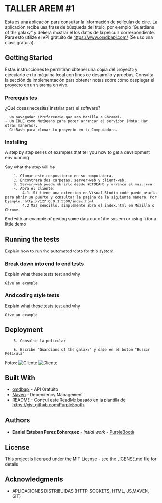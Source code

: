 # TALLER AREM #1

Esta es una aplicación para consultar la información de películas de cine.  La aplicación recibe una frase de búsqueda del título, por ejemplo “Guardians of the galaxy”  y deberá mostrar el los datos de la película correspondiente. Para esto utilize el API gratuito de https://www.omdbapi.com/ (Se uso una clave gratuita). 

## Getting Started

Estas instrucciones te permitirán obtener una copia del proyecto y ejecutarlo en tu máquina local con fines de desarrollo y pruebas. Consulta la sección de implementación para obtener notas sobre cómo desplegar el proyecto en un sistema en vivo.

### Prerequisites

¿Qué cosas necesitas instalar para el software?

```
- Un navegador (Preferencia que sea Mozilla o Chrome).
- Un IDLE como NetBeans para poder arrancar el servidor (Nota: Hay otras maneras).
- GitBash para clonar tu proyecto en tu Computadora.

```

### Installing

A step by step series of examples that tell you how to get a development env running

Say what the step will be

```
    1. Clonar este respositorio en su computadora.
    2. Encontrara dos carpetas, server-web y client-web.
    3. Server-web puede abrirlo desde NETBEANS y arranca el mai.java
    4. Abra el cliente: 
        4.1. Si tiene una extension en Visual Studio code puede usarla para abrir un puerto y consultar la pagina de la siguiente manera. Por Ejemplo: http://127.0.0.1:5500/index.html
        4.2 Mas sencillo, simplemente abra el index.html en Mozilla o Chrome.

```

End with an example of getting some data out of the system or using it for a little demo

## Running the tests

Explain how to run the automated tests for this system

### Break down into end to end tests

Explain what these tests test and why

```
Give an example
```

### And coding style tests

Explain what these tests test and why

```
Give an example
```

## Deployment

```
    5. Consulte la pelicula:

    6. Escribe "Guardians of the galaxy" y dale en el boton "Buscar Pelicula"
```
Fotos:
        ![Cliente](https://tucatalogo.digital/img_cvds/aplicacion)
        ![Cliente](https://tucatalogo.digital/img_cvds/peli.png)

## Built With

* [omdbapi](https://www.omdbapi.com/ ) - API Gratuito
* [Maven](https://maven.apache.org/) - Dependency Management
* [README](https://gist.github.com/PurpleBooth/109311bb0361f32d87a2) - Contrui este ReadMe basado en la plantilla de https://gist.github.com/PurpleBooth.


<!-- 
## Contributing

Please read [CONTRIBUTING.md](https://gist.github.com/PurpleBooth/b24679402957c63ec426) for details on our code of conduct, and the process for submitting pull requests to us. -->

<!-- ## Versioning

We use [SemVer](http://semver.org/) for versioning. For the versions available, see the [tags on this repository](https://github.com/your/project/tags).  -->

## Authors

* **Daniel Esteban Perez Bohorquez** - *Initial work* - [PurpleBooth](https://github.com/PurpleBooth)


## License

This project is licensed under the MIT License - see the [LICENSE.md](LICENSE.md) file for details

## Acknowledgments

* APLICACIONES DISTRIBUIDAS (HTTP, SOCKETS, HTML, JS,MAVEN, GIT)
